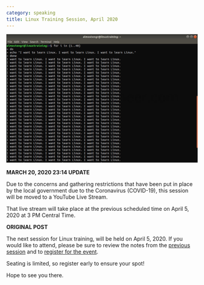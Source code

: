 ```yaml
---
category: speaking
title: Linux Training Session, April 2020
---
```


![I want to learn Linux in terminal window](/images/2020.03.06-linux-training-session.jpg)

**MARCH 20, 2020 23:14 UPDATE**

Due to the concerns and gathering restrictions that have been put in place
by the local government due to the Coronavirus (COVID-19), this session
will be moved to a YouTube Live Stream.

That live stream will take place at the previous scheduled time on
April 5, 2020 at 3 PM Central Time.

**ORIGINAL POST**

The next session for Linux training, will be held on April 5, 2020. If you would like to attend, 
please be sure to review the notes from the
[previous session](/blog/2020.03.01-linux-training-session) and to
[register for the event](https://www.eventbrite.com/e/linux-training-session-april-2020-tickets-98546999729).

Seating is limited, so register early to ensure your spot!

Hope to see you there.
